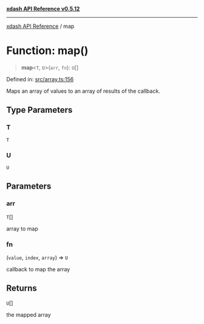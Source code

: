 [**xdash API Reference v0.5.12**](index.md)

***

[xdash API Reference](/xdash/api/index.md) / map

# Function: map()

> **map**\<`T`, `U`\>(`arr`, `fn`): `U`[]

Defined in: [src/array.ts:156](https://github.com/shtse8/xdash/blob/ed88c6e7ad3be9e5e1e06776f9ca07ed27d97c13/src/array.ts#L156)

Maps an array of values to an array of results of the callback.

## Type Parameters

### T

`T`

### U

`U`

## Parameters

### arr

`T`[]

array to map

### fn

(`value`, `index`, `array`) => `U`

callback to map the array

## Returns

`U`[]

the mapped array
